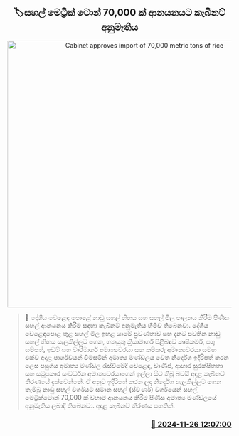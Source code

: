 <p align='center'><b><h2 align='center' title='Cabinet approves import of 70,000 metric tons of rice'>🏷සහල් මෙට්‍රික් ටොන් 70,000 ක් ආනයනයට කැබිනට් අනුමැතිය</h2></b></p>
<p align='center'><img src='https://helakuru.sgp1.cdn.digitaloceanspaces.com/esana/images/lib/ricenew[1].jpg' width='600' alt='Cabinet approves import of 70,000 metric tons of rice'></p>

>📝 දේශීය වෙළෙඳ පොළේ නාඩු සහල් හිඟය සහ සහල් මිල පාලනය කිරීම පිණිස සහල් ආනයනය කිරීම සඳහා කැබිනට් අනුමැතිය හිමිව තිබෙනවා.
දේශීය වෙළෙඳපොළ තුළ සහල් මිල ඉහළ යාමේ ප්‍රවණතාව සහ දැනට පවතින නාඩු සහල් හිඟය සැලකිල්ලට ගෙන, ගතයුතු ක්‍රියාමාර්ග පිළිබඳව කෘෂිකර්ම, පශු සම්පත්, ඉඩම් සහ වාරිමාර්ග අමාත්‍යවරයා සහ කම්කරු අමාත්‍යවරයා සමඟ එක්ව අදාළ පාර්ශ්වයන් විමසමින් අමාත්‍ය මණ්ඩලය වෙත නිර්දේශ ඉදිරිපත් කරන ලෙස පසුගිය අමාත්‍ය මණ්ඩල රැස්වීමේදි වෙළෙඳ, වාණිජ, ආහාර සුරක්ෂිතතා සහ සමූපකාර සංවර්ධන අමාත්‍යවරයාගෙන් ඉල්ලා සිට තිබූ බවයි අදාළ කැබිනට් තීරණයේ දැක්වෙන්නේ.
ඒ අනුව ඉදිරිපත් කරන ලද නිර්දේශ සැලකිල්ලට ගෙන තැම්බූ නාඩු සහල් වර්ගයට සමාන සහල් (ස්වර්ණ) වර්ගයෙන් සහල් මෙට්‍රික්ටොන් 70,000 ක් වහාම ආනයනය කිරීම පිණිස අමාත්‍ය මණ්ඩලයේ අනුමැතිය ලබාදී තිබෙනවා.
අදාළ කැබිනට් තීරණය පහතින්. 


<h3 align='right'><a href='https://www.helakuru.lk/esana/p/105451/'>📅 2024-11-26 12:07:00</a></h3>
